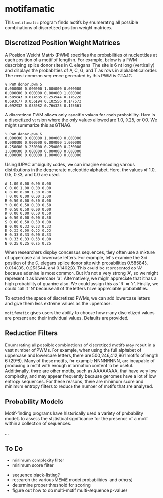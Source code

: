 motifamatic
===========

This `motifamatic` program finds motifs by enumerating all possible
combinations of discretized position weight matrices.

## Discretized Position Weight Matrices ##

A Position Weight Matrix (PWM) specifies the probabilities of nucleotides at
each position of a motif of length n. For example, below is a PWM describing
splice donor sites in C. elegans. The site is 6 nt long (vertically) and
displays the probabilties of A, C, G, and T as rows in alphabetical order. The
most common sequence generated by this PWM is GTAAG.

```
% PWM donor.pwm 5
0.000000 0.000000 1.000000 0.000000
0.000000 0.000000 0.000000 1.000000
0.585843 0.014385 0.253544 0.146228
0.693677 0.056194 0.102556 0.147573
0.092932 0.035082 0.766325 0.105661
```

A discretized PWM allows only specific values for each probability. Here is a
discretized version where the only values allowed are 1.0, 0.25, or 0.0. We
might summarize this as GTNAG.

```
% PWM donor.pwm 5
0.000000 0.000000 1.000000 0.000000
0.000000 0.000000 0.000000 1.000000
0.250000 0.250000 0.250000 0.250000
1.000000 0.000000 0.000000 0.000000
0.000000 0.000000 1.000000 0.000000
```

Using IUPAC ambiguity codes, we can imagine encoding various distributions in
the degenerate nucleotide alphabet. Here, the values of 1.0, 0.5, 0.33, and 0.0
are used.

```
A 1.00 0.00 0.00 0.00
C 0.00 1.00 0.00 0.00
G 0.00 0.00 1.00 0.00
T 0.00 0.00 0.00 1.00
R 0.50 0.00 0.50 0.00
Y 0.00 0.50 0.00 0.50
M 0.50 0.50 0.00 0.00
K 0.00 0.00 0.50 0.50
W 0.50 0.00 0.00 0.50
S 0.00 0.50 0.50 0.00
B 0.00 0.33 0.33 0.33
D 0.33 0.00 0.33 0.33
H 0.33 0.33 0.00 0.33
V 0.33 0.33 0.33 0.00
N 0.25 0.25 0.25 0.25
```

When researchers display concensus sequences, they often use a mixture of
uppercase and lowercase letters. For example, let's examine the 3rd position of
the C. elegans splice donor site with probabilities 0.585843, 0.014385,
0.253544, and 0.146228. This could be represented as 'A' because adenine is
most common. But it's not a very strong 'A', so we might represent it as
lowercase 'a'. Alternatively, we might appreciate that it has a high
probability of guanine also. We could assign this as 'R' or 'r'. Finally, we
could call it 'N' because all of the letters have appreciable probabilities.

To extend the space of discretized PWMs, we can add lowercase letters and give
them less extreme values as the uppercase.

`motifamatic` gives users the ability to choose how many discretized values are
present and their individual values. Defaults are provided.

## Reduction Filters ##

Enumerating all possible combinations of discretized motifs may result in a
vast number of PWMs. For example, when using the full alphabet of uppercase and
lowercase letters, there are 500,246,412,961 motifs of length 6 (29^8). Many of
these motifs, for example NNNNNNNN, are incapable of producing a motif with
enough information content to be useful. Additionally, there are other motifs,
such as AAAAAAAA, that have very low complexity, and may appear frequently
because genomes have a lot of low entropy sequences. For these reasons, there
are minimum score and minimum entropy filters to reduce the number of motifs
that are analyzed.

## Probability Models ##

Motif-finding programs have historically used a variety of probability models
to assess the statistical significance for the presence of a motif within a
collection of sequences.

...

## To Do ##

+ minimum complexity filter
+ minimum score filter
- sequence black-listing?
- research the various MEME model probabilities (and others)
- determine proper threshold for scoring
- figure out how to do multi-motif multi-sequence p-values
